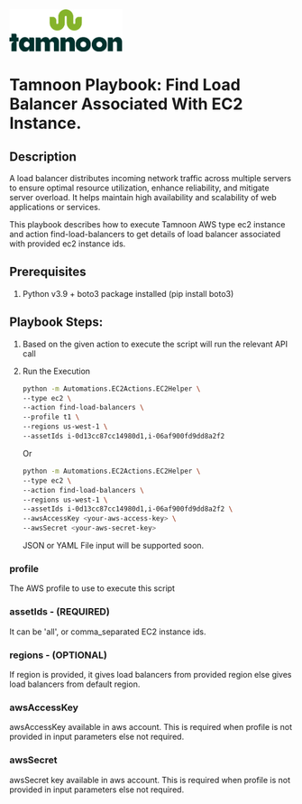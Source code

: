 
<img src='../../images/icons/Tamnoon.png' width = '200' />

# Tamnoon Playbook: Find Load Balancer Associated With EC2 Instance.

## Description
A load balancer distributes incoming network traffic across multiple servers to ensure optimal resource utilization, enhance reliability, and mitigate server overload. It helps maintain high availability and scalability of web applications or services.

This playbook describes how to execute Tamnoon AWS type ec2 instance and action find-load-balancers to get details of  load balancer associated with provided ec2 instance ids.
## Prerequisites

1. Python v3.9 + boto3 package installed (pip install boto3)
## Playbook Steps: 


1. Based on the given action to execute the script will run the relevant API call

2. Run the Execution
	``````sh
	python -m Automations.EC2Actions.EC2Helper \
	--type ec2 \
	--action find-load-balancers \
	--profile t1 \
	--regions us-west-1 \
	--assetIds i-0d13cc87cc14980d1,i-06af900fd9dd8a2f2 
	``````
 	Or
	``````sh
	python -m Automations.EC2Actions.EC2Helper \
	--type ec2 \
	--action find-load-balancers \
	--regions us-west-1 \
	--assetIds i-0d13cc87cc14980d1,i-06af900fd9dd8a2f2 \
	--awsAccessKey <your-aws-access-key> \
	--awsSecret <your-aws-secret-key>
	``````

	JSON or YAML File input will be supported soon.

### profile
The AWS profile to use to execute this script
### assetIds - (REQUIRED)
It can be 'all', or  comma_separated EC2 instance ids.
### regions  - (OPTIONAL)
If region is provided, it gives load balancers from provided region else gives load balancers from default region. 
### awsAccessKey 
awsAccessKey available in aws account. This is required when profile is not provided in input parameters else not required. 
### awsSecret 
awsSecret key available in aws account. This is required when profile is not provided in input parameters else not required.
